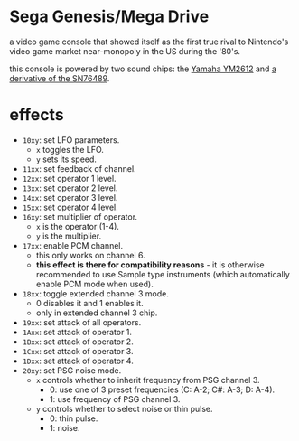 # Sega Genesis/Mega Drive

a video game console that showed itself as the first true rival to Nintendo's video game market near-monopoly in the US during the '80's.

this console is powered by two sound chips: the [Yamaha YM2612](ym2612.md) and [a derivative of the SN76489](sms.md).

# effects

- `10xy`: set LFO parameters.
  - `x` toggles the LFO.
  - `y` sets its speed.
- `11xx`: set feedback of channel.
- `12xx`: set operator 1 level.
- `13xx`: set operator 2 level.
- `14xx`: set operator 3 level.
- `15xx`: set operator 4 level.
- `16xy`: set multiplier of operator.
  - `x` is the operator (1-4).
  - `y` is the multiplier.
- `17xx`: enable PCM channel.
  - this only works on channel 6.
  - **this effect is there for compatibility reasons** - it is otherwise recommended to use Sample type instruments (which automatically enable PCM mode when used).
- `18xx`: toggle extended channel 3 mode.
  - 0 disables it and 1 enables it.
  - only in extended channel 3 chip.
- `19xx`: set attack of all operators.
- `1Axx`: set attack of operator 1.
- `1Bxx`: set attack of operator 2.
- `1Cxx`: set attack of operator 3.
- `1Dxx`: set attack of operator 4.
- `20xy`: set PSG noise mode.
  - `x` controls whether to inherit frequency from PSG channel 3.
    - 0: use one of 3 preset frequencies (C: A-2; C#: A-3; D: A-4).
    - 1: use frequency of PSG channel 3.
  - `y` controls whether to select noise or thin pulse.
    - 0: thin pulse.
    - 1: noise.
